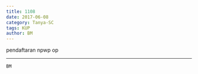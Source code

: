 ```yaml
---
title: 1108
date: 2017-06-08
category: Tanya-SC
tags: KUP
author: BM
---
```


pendaftaran npwp op

---



`BM`
